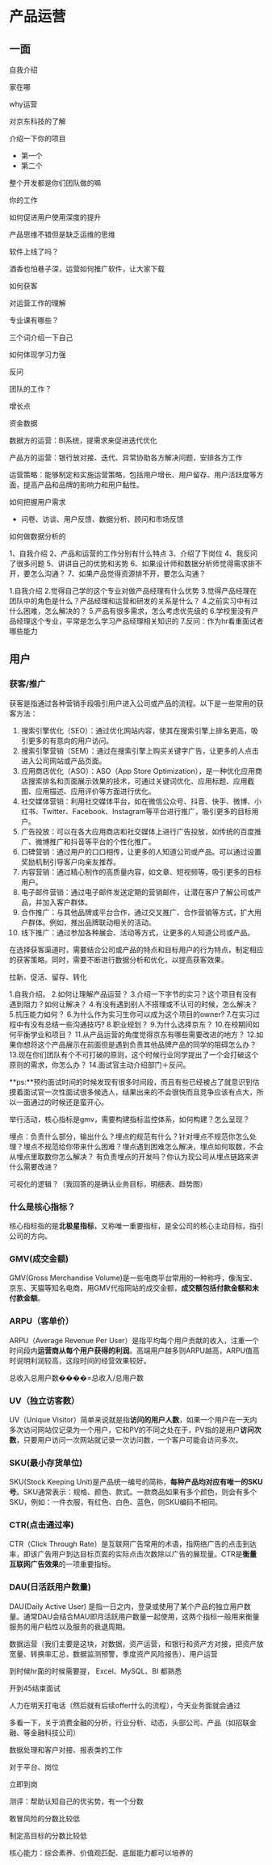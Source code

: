 # 产品运营

## 一面

自我介绍

家在哪

why运营

对京东科技的了解

介绍一下你的项目

- 第一个
- 第二个

整个开发都是你们团队做的嘛

你的工作

如何促进用户使用深度的提升

产品思维不错但是缺乏运维的思维

软件上线了吗？

酒香也怕巷子深，运营如何推广软件，让大家下载

如何获客

对运营工作的理解

专业课有哪些？

三个词介绍一下自己

如何体现学习力强



反问

团队的工作？

增长点

资金数据

数据方的运营：BI系统，提需求来促进迭代优化

产品方的运营：银行放对接、迭代、异常协助各方解决问题，安排各方工作



运营策略：能够制定和实施运营策略，包括用户增长、用户留存、用户活跃度等方面，提高产品和品牌的影响力和用户黏性。

如何把握用户需求

- 问卷、访谈、用户反馈、数据分析、顾问和市场反馈

如何做数据分析的



1、自我介绍
2、产品和运营的工作分别有什么特点
3、介绍了下岗位
4、我反问了很多问题
5、讲讲自己的优势和劣势
6、如果设计师和数据分析师觉得需求排不开，要怎么沟通？
7、如果产品觉得资源排不开，要怎么沟通？



1.自我介绍
2.觉得自己学的这个专业对做产品经理有什么优势
3.觉得产品经理在团队中的角色是什么？产品经理和运营和研发的关系是什么？
4.之前实习中有过什么困难，怎么解决的？
5.产品有很多需求，怎么考虑优先级的
6.学校里没有产品经理这个专业，平常是怎么学习产品经理相关知识的
7.反问：作为hr看重面试者哪些能力



## 用户

### 获客/推广

获客是指通过各种营销手段吸引用户进入公司或产品的流程。以下是一些常用的获客方法：

1. 搜索引擎优化（SEO）：通过优化网站内容，使其在搜索引擎上排名更高，吸引更多的有意向的用户访问。
2. 搜索引擎营销（SEM）：通过在搜索引擎上购买关键字广告，让更多的人点击进入公司网站或产品页面。
3. 应用商店优化（ASO）：ASO（App Store Optimization），是一种优化应用商店搜索排名和页面展示效果的技术，可通过关键词优化、应用标题、应用截图、应用描述、应用评价等方面进行优化。
4. 社交媒体营销：利用社交媒体平台，如在微信公众号、抖音、快手、微博、小红书、Twitter、Facebook、Instagram等平台进行推广，吸引更多的目标用户。
5. 广告投放：可以在各大应用商店和社交媒体上进行广告投放，如传统的百度推广、微博推广和抖音等平台的个性化推广。
6. 口碑营销：通过用户的口口相传，让更多的人知道公司或产品。可以通过设置奖励机制引导客户向亲友推荐。
7. 内容营销：通过精心制作的高质量内容，如文章、短视频等，吸引更多的目标用户。
8. 电子邮件营销：通过电子邮件发送定期的营销邮件，让潜在客户了解公司或产品，并加入客户群体。
9. 合作推广：与其他品牌或平台合作，通过交叉推广、合作营销等方式，扩大用户群体。例如，推出品牌联动相关的活动。
10. 线下推广：通过参加各种展会、活动等方式，让更多的人知道公司或产品。

在选择获客渠道时，需要结合公司或产品的特点和目标用户的行为特点，制定相应的获客策略。同时，需要不断进行数据分析和优化，以提高获客效果。



拉新、促活、留存、转化



1.自我介绍。
2.如何让理解产品运营？
3.介绍一下字节的实习？这个项目有没有遇到阻力？如何让解决？
4.有没有遇到别人不搭理或不认可的时候，怎么解决？
5.抗压能力如何？
6.为什么作为实习生你可以成为这个项目的owner?
7.在实习过程中有没有总结一些沟通技巧?
8.职业规划？
9.为什么选择京东？
10.在校期间如何平衡学业和项目？
11.从产品运营的角度觉得京东有哪些需要改进的地方？
12.如果你想将这个产品展示在前面但是遇到负责其他品牌产品的同学的阻碍怎么办？
13.现在你们团队有个不可打破的原则，这个时候行业同学提出了一个会打破这个原则的需求，你怎么办？
14.面试官主动介绍部门＋反问。

**ps:**预约面试时间的时候发现有很多时间段，而且有些已经被占了就意识到估摸着面试官一次性面试很多候选人，结果出来的不会很快而且竞争应该有点大，所以一面通过的时候还是蛮开心。



举行活动，核心指标是gmv，需要构建指标监控体系，如何构建？怎么呈现？

埋点：负责什么部分，输出什么？埋点的规范有什么？针对埋点不规范你怎么处理？埋点不规范给你带来什么困难？埋点遇到困难怎么解决，埋点如何取数，不会从埋点里取数你怎么解决？ 有负责埋点的开发吗？你认为现公司从埋点链路来讲什么需要改进？

可视化的逻辑？（我回答的是确认业务目标，明细表、趋势图）



### 什么是核心指标？

核心指标指的是**北极星指标**，又称唯一重要指标，是全公司的核心主动目标，指引公司的方向。

### GMV(成交金额)

GMV(Gross Merchandise Volume)是一些电商平台常用的一种称呼，像淘宝、京东、天猫等知名电商，用GMV代指网站的成交金额，**成交额包括付款金额和未付款金额**。

### ARPU（客单价）

ARPU（Average Revenue Per User）是指平均每个用户贡献的收入，注重一个时间段内**运营商从每个用户获得的利润**。高端用户越多则ARPU越高，ARPU值高时说明利润较高，这段时间的经营效果较好。

总收入总用户数����=总收入/总用户数

### UV（独立访客数）

UV（Unique Visitor）简单来说就是指**访问的用户人数**，如果一个用户在一天内多次访问网站仅记录为一个用户，它和PV的不同之处在于，PV指的是用户**访问次数**，只要用户访问一次网站就记录一次访问数，一个客户可能会访问多次。

### SKU(最小存货单位)

SKU(Stock Keeping Unit)是产品统一编号的简称，**每种产品均对应有唯一的SKU号**。SKU通常表示：规格、颜色、款式。一款商品如果有多个颜色，则会有多个SKU，例如：一件衣服，有红色、白色、蓝色，则SKU编码不相同。

### CTR(点击通过率)

CTR（Click Through Rate）是互联网广告常用的术语，指网络广告的点击到达率，即该广告用户到达目标页面的实际点击次数除以广告的展现量。CTR是**衡量互联网广告效果**的一项重要指标。

### DAU(日活跃用户数量)

DAU(Daily Active User) 是指一日之内，登录或使用了某个产品的独立用户数量。通常DAU会结合MAU即月活跃用户数量一起使用，这两个指标一般用来衡量服务的用户粘性以及服务的衰退周期。



数据运营（我们主要是这块，对数据，资产运营，和银行和资产方对接，把资产放宽量、转换率汇总，数据监测预警，季度资产风险报告）、用户运营



到时候hr面的时候需要提， Excel、MySQL、BI 都熟悉

开到45结束面试



人力在明天打电话（然后就有后续offer什么的流程），今天业务面就会通过



多看一下，关于消费金融的分析，行业分析、动态，头部公司、产品（如招联金融、等金融科技公司）



数据处理和客户对接、报表类的工作

对于平台、岗位

立即到岗

测评：帮助认知自己的优劣势，有一个分数

敢冒风险的分数比较低

制定高目标的分数比较低



核心能力：综合素养、价值观匹配、底层能力都可以培养的